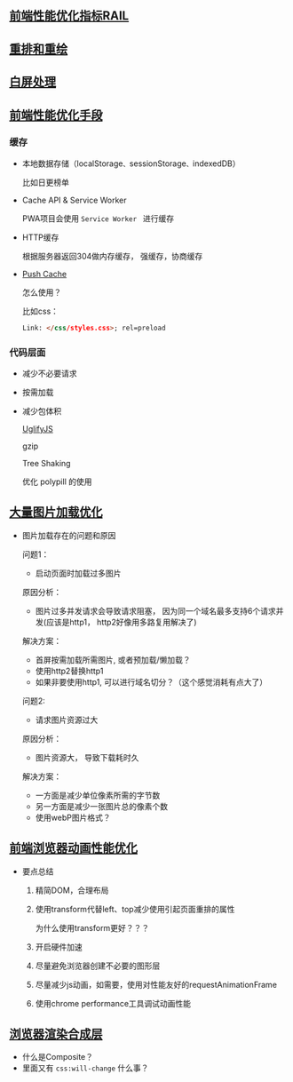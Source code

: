 ## [前端性能优化指标RAIL](https://juejin.cn/post/6850037273312886797)



## [重排和重绘](https://juejin.cn/post/6844904083212468238)

## [白屏处理](https://cloud.tencent.com/developer/article/1508941)



## [前端性能优化手段](https://alienzhou.com/projects/fe-performance-journey/#%E6%97%85%E9%80%94%E7%9A%84%E8%A1%8C%E7%A8%8B%E8%B7%AF%E7%BA%BF)

### 缓存

- 本地数据存储（localStorage`、`sessionStorage`、`indexedDB）

  比如日更榜单

- Cache API & Service Worker

  PWA项目会使用 `Service Worker ` 进行缓存

- HTTP缓存

  根据服务器返回304做内存缓存， 强缓存，协商缓存

- [Push Cache](https://zhuanlan.zhihu.com/p/26654857)

  怎么使用？

  比如css：

  ```html
  Link: </css/styles.css>; rel=preload
  ```



### 代码层面

- 减少不必要请求

- 按需加载

- 减少包体积

  [UglifyJS](http://lisperator.net/uglifyjs/)

  gzip

  Tree Shaking

  优化 polypill 的使用



## [大量图片加载优化](https://zhuanlan.zhihu.com/p/33370207)

- 图片加载存在的问题和原因

  问题1：

  - 启动页面时加载过多图片

  原因分析：

  - 图片过多并发请求会导致请求阻塞， 因为同一个域名最多支持6个请求并发(应该是http1， http2好像用多路复用解决了)

  解决方案：

  - 首屏按需加载所需图片, 或者预加载/懒加载？
  - 使用http2替换http1
  - 如果非要使用http1, 可以进行域名切分？（这个感觉消耗有点大了）

  

  问题2:

  - 请求图片资源过大

  原因分析：

  - 图片资源大， 导致下载耗时久

  解决方案：

  - 一方面是减少单位像素所需的字节数
  - 另一方面是减少一张图片总的像素个数
  - 使用webP图片格式？

## [前端浏览器动画性能优化](https://www.jianshu.com/p/d24a891d4de6)

- 要点总结

  1. 精简DOM，合理布局

  2. 使用transform代替left、top减少使用引起页面重排的属性

     为什么使用transform更好？？？

  3. 开启硬件加速

  4. 尽量避免浏览器创建不必要的图形层

  5. 尽量减少js动画，如需要，使用对性能友好的requestAnimationFrame

  6. 使用chrome performance工具调试动画性能



## [浏览器渲染合成层](https://segmentfault.com/a/1190000014520786)

- 什么是Composite？
- 里面又有 `css:will-change` 什么事？